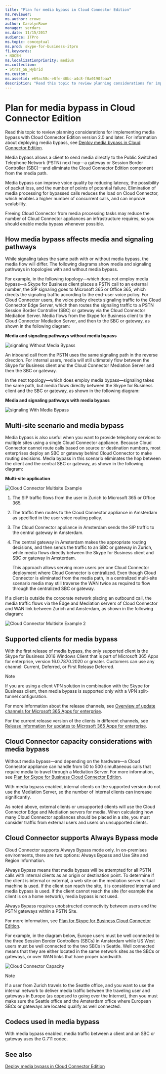 ```yaml
---
title: "Plan for media bypass in Cloud Connector Edition"
ms.reviewer: 
ms.author: crowe
author: CarolynRowe
manager: serdars
ms.date: 11/15/2017
audience: ITPro
ms.topic: conceptual
ms.prod: skype-for-business-itpro
f1.keywords:
- NOCSH
ms.localizationpriority: medium
ms.collection: 
- Strat_SB_Hybrid
ms.custom: 
ms.assetid: e69ac58c-e8fe-40bc-a4c8-f0a0190fbaa7
description: "Read this topic to review planning considerations for implementing media bypass with Cloud Connector Edition version 2.0 and later. For information about deploying media bypass, see Deploy media bypass in Cloud Connector Edition."
---
```


# Plan for media bypass in Cloud Connector Edition
 
Read this topic to review planning considerations for implementing media bypass with Cloud Connector Edition version 2.0 and later. For information about deploying media bypass, see [Deploy media bypass in Cloud Connector Edition](deploy-media-bypass-in-cloud-connector.md).
  
Media bypass allows a client to send media directly to the Public Switched Telephone Network (PSTN) next hop—a gateway or Session Border Controller (SBC)—and eliminate the Cloud Connector Edition component from the media path.
  
Media bypass can improve voice quality by reducing latency, the possibility of packet loss, and the number of points of potential failure. Elimination of media processing for bypassed calls reduces the load on Cloud Connector, which enables a higher number of concurrent calls, and can improve scalability. 
  
 Freeing Cloud Connector from media processing tasks may reduce the number of Cloud Connector appliances an infrastructure requires, so you should enable media bypass whenever possible.
  
## How media bypass affects media and signaling pathways

While signaling takes the same path with or without media bypass, the media flow will differ. The following diagrams show media and signaling pathways in topologies with and without media bypass. 
  
For example, in the following topology—which does not employ media bypass—a Skype for Business client places a PSTN call to an external number, the SIP signaling goes to Microsoft 365 or Office 365, which directs the signaling traffic according to the end-user voice policy. For Cloud Connector users, the voice policy directs signaling traffic to the Cloud Connector Edge Server, which then routes the signaling traffic to a PSTN Session Border Controller (SBC) or gateway via the Cloud Connector Mediation Server. Media flows from the Skype for Business client to the Cloud Connector Mediation Server, and then to the SBC or gateway, as shown in the following diagram:
  
**Media and signaling pathways without media bypass**

![signaling Without Media Bypass](../../media/5cd7e3bf-2565-4bd9-ad5a-f03e13c01060.png)
  
An inbound call from the PSTN uses the same signaling path in the reverse direction. For internal users, media will still ultimately flow between the Skype for Business client and the Cloud Connector Mediation Server and then the SBC or gateway.
  
In the next topology—which does employ media bypass—signaling takes the same path, but media flows directly between the Skype for Business client and the SBC or gateway, as shown in the following diagram:
  
**Media and signaling pathways with media bypass**

![signaling With Media Bypass](../../media/60400c38-4921-4964-89f2-5e53b68fb497.png)
  
## Multi-site scenario and media bypass

Media bypass is also useful when you want to provide telephony services to multiple sites using a single Cloud Connector appliance. Because Cloud Connector cannot route calls based on source or destination numbers, most enterprises deploy an SBC or gateway behind Cloud Connector to make routing decisions. Media bypass in this scenario eliminates the hop between the client and the central SBC or gateway, as shown in the following diagram:
  
**Multi-site application**

![Cloud Connector Multisite Example](../../media/ace8dc3c-1082-46a2-b8b4-98cbf678620e.png)
  
1. The SIP traffic flows from the user in Zurich to Microsoft 365 or Office 365.
    
2. The traffic then routes to the Cloud Connector appliance in Amsterdam as specified in the user voice routing policy.
    
3. The Cloud Connector appliance in Amsterdam sends the SIP traffic to the central gateway in Amsterdam.
    
4. The central gateway in Amsterdam makes the appropriate routing decisions, and then sends the traffic to an SBC or gateway in Zurich, while media flows directly between the Skype for Business client and SBC or gateway in Amsterdam.
    
   This approach allows serving more users per one Cloud Connector deployment where Cloud Connector is centralized. Even though Cloud Connector is eliminated from the media path, in a centralized multi-site scenario media may still traverse the WAN twice as required to flow through the centralized SBC or gateway.
  
If a client is outside the corporate network placing an outbound call, the media traffic flows via the Edge and Mediation servers of Cloud Connector and WAN link between Zurich and Amsterdam, as shown in the following diagram:
  
![Cloud Connector Multisite Example 2](../../media/ef95839c-4552-440e-9698-7615707a1b50.png)
  
## Supported clients for media bypass

With the first release of media bypass, the only supported client is the Skype for Business 2016 Windows Client that is part of Microsoft 365 Apps for enterprise, version 16.0.7870.2020 or greater. Customers can use any channel: Current, Deferred, or First Release Deferred. 
  
> [!NOTE]
> If you are using a client VPN solution in combination with the Skype for Business client, then media bypass is supported only with a VPN split-tunnel configuration. 
  
For more information about the release channels, see [Overview of update channels for Microsoft 365 Apps for enterprise](https://support.office.com/article/Overview-of-update-channels-for-Office-365-ProPlus-9ccf0f13-28ff-4975-9bd2-7e4ea2fefef4?ui=en-US&amp;rs=en-US&amp;ad=US).
  
For the current release version of the clients in different channels, see [Release information for updates to Microsoft 365 Apps for enterprise](/officeupdates/release-notes-office365-proplus). 
  
## Cloud Connector capacity considerations with media bypass

Without media bypass—and depending on the hardware—a Cloud Connector appliance can handle from 50 to 500 simultaneous calls that require media to travel through a Mediation Server. For more information, see [Plan for Skype for Business Cloud Connector Edition](./plan-skype-for-business-cloud-connector-edition.md). 
  
With media bypass enabled, internal clients on the supported version do not use the Mediation Server, so the number of internal clients can increase significantly. 
  
As noted above, external clients or unsupported clients will use the Cloud Connector Edge and Mediation servers for media. When calculating how many Cloud Connector appliances should be placed in a site, you must consider traffic from external users and users on unsupported clients.
  
## Cloud Connector supports Always Bypass mode

Cloud Connector supports Always Bypass mode only. In on-premises environments, there are two options: Always Bypass and Use Site and Region Information.
  
Always Bypass means that media bypass will be attempted for all PSTN calls with internal clients as an origin or destination point. To determine if the client is internal or external, a web site on the mediation server virtual machine is used. If the client can reach the site, it is considered internal and media bypass is used. If the client cannot reach the site (for example the client is on a home network), media bypass is not used. 
  
Always Bypass requires unobstructed connectivity between users and the PSTN gateways within a PSTN Site. 
  
For more information, see [Plan for Skype for Business Cloud Connector Edition](./plan-skype-for-business-cloud-connector-edition.md). 
  
For example, in the diagram below, Europe users must be well connected to the three Session Border Controllers (SBCs) in Amsterdam while US West users must be well connected to the two SBCs in Seattle. Well connected means that they are either located in the same network sites as the SBCs or gateways, or over WAN links that have proper bandwidth.
  
![Cloud Connector Capacity](../../media/efb2269b-d44f-474e-aea8-c5158e729cfe.png)
  
> [!NOTE]
> If a user from Zurich travels to the Seattle office, and you want to use the internal network to deliver media traffic between the traveling user and gateways in Europe (as opposed to going over the Internet), then you must make sure the Seattle office and the Amsterdam office where European SBCs or gateways are located qualify as well connected. 
  
## Codecs used in media bypass

With media bypass enabled, media traffic between a client and an SBC or gateway uses the G.711 codec. 
  
## See also

[Deploy media bypass in Cloud Connector Edition](deploy-media-bypass-in-cloud-connector.md)